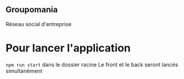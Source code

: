 ## Groupomania

Réseau social d'entreprise

# Pour lancer l'application

`npm run start` dans le dossier racine
Le front et le back seront lancés simultanément
